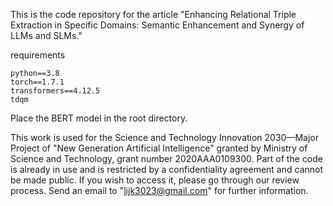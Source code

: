 This is the code repository for the article "Enhancing Relational Triple Extraction in Specific Domains: Semantic Enhancement and Synergy of LLMs and SLMs."

requirements

```
python==3.8
torch==1.7.1
transformers==4.12.5 
tdqm
```

Place the BERT model in the root directory.

This work is used for the Science and Technology Innovation 2030—Major Project of "New Generation Artificial Intelligence" granted by
Ministry of Science and Technology, grant number 2020AAA0109300. Part of the code is already in use and is restricted by a confidentiality agreement and cannot be made public. If you wish to access it, please go through our review process. Send an email to "lijk3023@gmail.com" for further information.